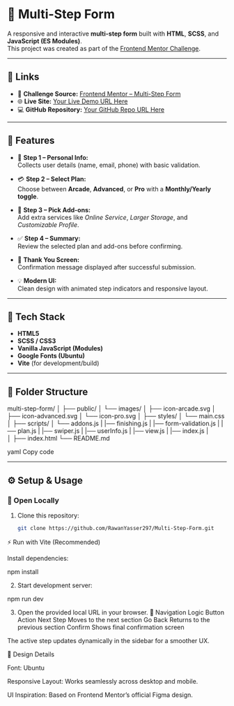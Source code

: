 # 🧾 Multi-Step Form

A responsive and interactive **multi-step form** built with **HTML**, **SCSS**, and **JavaScript (ES Modules)**.  
This project was created as part of the [Frontend Mentor Challenge](https://www.frontendmentor.io/challenges/multistep-form-YVAnSdqQBJ?tab=downloads).

---

## 🔗 Links

- 🎯 **Challenge Source:** [Frontend Mentor – Multi-Step Form](https://www.frontendmentor.io/challenges/multistep-form-YVAnSdqQBJ?tab=downloads)  
- 🌐 **Live Site:** [Your Live Demo URL Here](https://your-live-demo-link.com)  
- 💻 **GitHub Repository:** [Your GitHub Repo URL Here](https://github.com/RawanYasser297/Multi-Step-Form.git)

---

## 🚀 Features

- 🧍 **Step 1 – Personal Info:**  
  Collects user details (name, email, phone) with basic validation.

- 💳 **Step 2 – Select Plan:**  
  Choose between **Arcade**, **Advanced**, or **Pro** with a **Monthly/Yearly toggle**.

- 🧩 **Step 3 – Pick Add-ons:**  
  Add extra services like *Online Service*, *Larger Storage*, and *Customizable Profile*.

- ✅ **Step 4 – Summary:**  
  Review the selected plan and add-ons before confirming.

- 🎉 **Thank You Screen:**  
  Confirmation message displayed after successful submission.

- 💡 **Modern UI:**  
  Clean design with animated step indicators and responsive layout.

---

## 🧠 Tech Stack

- **HTML5**
- **SCSS / CSS3**
- **Vanilla JavaScript (Modules)**
- **Google Fonts (Ubuntu)**
- **Vite** (for development/build)

---

## 📂 Folder Structure

multi-step-form/
│
├── public/
│ └── images/
│ ├── icon-arcade.svg
│ ├── icon-advanced.svg
│ └── icon-pro.svg
│
├── styles/
│ └── main.css
│
├── scripts/
│ └── addons.js
| |── finishing.js
| |── form-validation.js
| |── plan.js
| |── swiper.js
| |── userInfo.js
| |── view.js
| |── index.js
|     
│
├── index.html
└── README.md

yaml
Copy code

---

## ⚙️ Setup & Usage

### 🧩 Open Locally
1. Clone this repository:
   ```bash
   git clone https://github.com/RawanYasser297/Multi-Step-Form.git


⚡ Run with Vite (Recommended)

Install dependencies:

npm install


2. Start development server:

npm run dev


3. Open the provided local URL in your browser.
🧭 Navigation Logic
Button	Action
Next Step	Moves to the next section
Go Back	Returns to the previous section
Confirm	Shows final confirmation screen

The active step updates dynamically in the sidebar for a smoother UX.


🎨 Design Details

Font: Ubuntu

Responsive Layout: Works seamlessly across desktop and mobile.

UI Inspiration: Based on Frontend Mentor’s official Figma design.